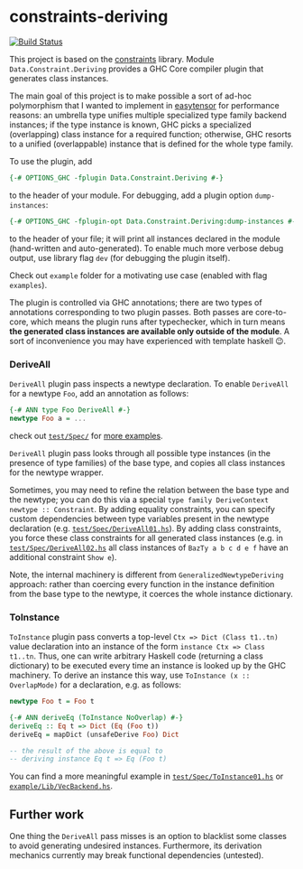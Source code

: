 constraints-deriving
==================================
[![Build Status](https://secure.travis-ci.org/achirkin/constraints-deriving.svg)](http://travis-ci.org/achirkin/constraints-deriving)

This project is based on the [constraints](http://hackage.haskell.org/package/constraints) library.
Module `Data.Constraint.Deriving` provides a GHC Core compiler plugin that generates class instances.

The main goal of this project is to make possible a sort of ad-hoc polymorphism that I wanted to
implement in [easytensor](http://hackage.haskell.org/package/easytensor) for performance reasons:
an umbrella type unifies multiple specialized type family backend instances;
if the type instance is known, GHC picks a specialized (overlapping) class instance for a required function;
otherwise, GHC resorts to a unified (overlappable) instance that is defined for the whole type family.

To use the plugin, add
```Haskell
{-# OPTIONS_GHC -fplugin Data.Constraint.Deriving #-}
```
to the header of your module.
For debugging, add a plugin option `dump-instances`:
```Haskell
{-# OPTIONS_GHC -fplugin-opt Data.Constraint.Deriving:dump-instances #-}
```
to the header of your file; it will print all instances declared in the module (hand-written and auto-generated).
To enable much more verbose debug output, use library flag `dev` (for debugging the plugin itself).

Check out `example` folder for a motivating use case (enabled with flag `examples`).

The plugin is controlled via GHC annotations; there are two types of annotations corresponding to two plugin passes.
Both passes are core-to-core, which means the plugin runs after typechecker,
which in turn means **the generated class instances are available only outside of the module**.
A sort of inconvenience you may have experienced with template haskell 😉.

### DeriveAll

`DeriveAll` plugin pass inspects a newtype declaration.
To enable `DeriveAll` for a newtype `Foo`, add an annotation as follows:
```Haskell
{-# ANN type Foo DeriveAll #-}
newtype Foo a = ...
```
check out [`test/Spec/`](https://github.com/achirkin/constraints-deriving/tree/master/test/Spec) for [more examples](https://github.com/achirkin/constraints-deriving/blob/master/test/Spec/DeriveAll04.hs#L19-L20).

`DeriveAll` plugin pass looks through all possible type instances (in the presence of type families) of the base type,
and copies all class instances for the newtype wrapper.

Sometimes, you may need to refine the relation between the base type and the newtype;
you can do this via a special `type family DeriveContext newtype :: Constraint`.
By adding equality constraints, you can specify custom dependencies between type variables present in the newtype declaration
(e.g. [`test/Spec/DeriveAll01.hs`](https://github.com/achirkin/constraints-deriving/blob/master/test/Spec/DeriveAll01.hs#L24)).
By adding class constraints, you force these class constraints for all generated class instances
(e.g. in [`test/Spec/DeriveAll02.hs`](https://github.com/achirkin/constraints-deriving/blob/master/test/Spec/DeriveAll02.hs#L37)
 all class instances of `BazTy a b c d e f` have an additional constraint `Show e`).


Note, the internal machinery is different from `GeneralizedNewtypeDeriving` approach:
rather than coercing every function in the instance definition from the base type to the newtype,
it coerces the whole instance dictionary.


### ToInstance

`ToInstance` plugin pass converts a top-level `Ctx => Dict (Class t1..tn)` value declaration into
an instance of the form `instance Ctx => Class t1..tn`.
Thus, one can write arbitrary Haskell code (returning a class dictionary) to be executed every time
an instance is looked up by the GHC machinery.
To derive an instance this way, use  `ToInstance (x :: OverlapMode)` for a declaration, e.g. as follows:
```Haskell
newtype Foo t = Foo t

{-# ANN deriveEq (ToInstance NoOverlap) #-}
deriveEq :: Eq t => Dict (Eq (Foo t))
deriveEq = mapDict (unsafeDerive Foo) Dict

-- the result of the above is equal to
-- deriving instance Eq t => Eq (Foo t)
```
You can find a more meaningful example in [`test/Spec/ToInstance01.hs`](https://github.com/achirkin/constraints-deriving/blob/master/test/Spec/ToInstance01.hs#L45-L47) or
[`example/Lib/VecBackend.hs`](https://github.com/achirkin/constraints-deriving/blob/master/example/Lib/VecBackend.hs).

## Further work

One thing the `DeriveAll` pass misses is an option to blacklist some classes to avoid generating undesired instances.
Furthermore, its derivation mechanics currently may break functional dependencies (untested).
